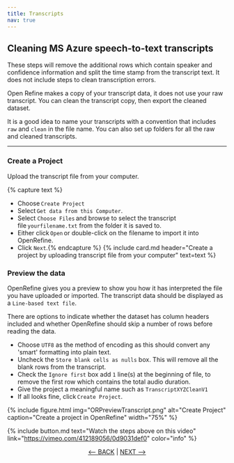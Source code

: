 ```yaml
---
title: Transcripts
nav: true
---
```

## Cleaning MS Azure speech-to-text transcripts

These steps will remove the additional rows which contain speaker and confidence information and split the time stamp from the transcript text.  It does not include steps to clean transcription errors.

Open Refine makes a copy of your transcript data, it does not use your raw transcript.  You can clean the transcript copy, then export the cleaned dataset.  

It is a good idea to name your transcripts with a convention that includes `raw` and `clean` in the file name.  You can also set up folders for all the raw and cleaned transcripts. 

-----

### Create a Project

Upload the transcript file from your computer.

{% capture text %}
- Choose `Create Project`
- Select `Get data from this Computer`.
- Select `Choose Files` and browse to select the transcript file `yourfilename.txt` from the folder it is saved to.
- Either click `Open` or double-click on the filename to import it into OpenRefine.
- Click `Next`.{% endcapture %}
{% include card.md header="Create a project by uploading transcript file from your computer" text=text %}

### Preview the data

OpenRefine gives you a preview to show you how it has interpreted the file you have uploaded or imported. The transcript data should be displayed as a `Line-based text file`. 

There are options to indicate whether the dataset has column headers included and whether OpenRefine should skip a number of rows before reading the data. 
- Choose `UTF8` as the method of encoding as this should convert any 'smart' formatting into plain text.
- Uncheck the `Store blank cells as nulls` box.  This will remove all the blank rows from the transcript.
- Check the `Ignore first` box add `1` line(s) at the beginning of file, to remove the first row which contains the total audio duration.
- Give the project a meaningful name such as `TranscriptXYZCleanV1`
- If all looks fine, click `Create Project`.

{% include figure.html img="ORPreviewTranscript.png" alt="Create Project" caption="Create a project in OpenRefine" width="75%" %}


{% include button.md text="Watch the steps above on this video" link="https://vimeo.com/412189056/0d9031def0" color="info" %}

  
<p align="center">
  <a href="https://griffithunilibrary.github.io/intro-data-wrangle/"><-- BACK</a> |
  <a href="https://griffithunilibrary.github.io/intro-data-wrangle/content/1-intro.html">NEXT --></a>
</p> 
